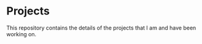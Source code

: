 # Projects
This repository contains the details of the projects that I am and have been working on.
